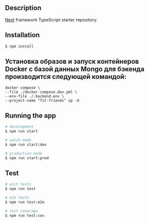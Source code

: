 
## Description

[Nest](https://github.com/nestjs/nest) framework TypeScript starter repository.

## Installation

```bash
$ npm install
```

## Установка образов и запуск контейнеров Docker c базой данных Mongo для бэкенда производится следующей командой:

```
docker compose \
--file ./docker-compose.dev.yml \
--env-file ./.backend.env \
--project-name "fit-friends" up -d
```

## Running the app

```bash
# development
$ npm run start

# watch mode
$ npm run start:dev

# production mode
$ npm run start:prod
```

## Test

```bash
# unit tests
$ npm run test

# e2e tests
$ npm run test:e2e

# test coverage
$ npm run test:cov
```

